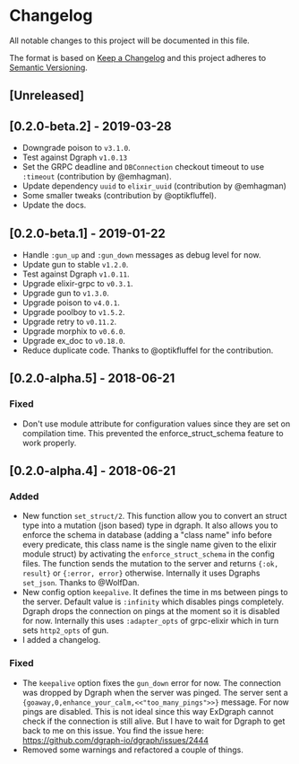 # Changelog
All notable changes to this project will be documented in this file.

The format is based on [Keep a Changelog](http://keepachangelog.com/en/1.0.0/)
and this project adheres to [Semantic Versioning](http://semver.org/spec/v2.0.0.html).

## [Unreleased]

## [0.2.0-beta.2] - 2019-03-28

- Downgrade poison to `v3.1.0`.
- Test against Dgraph `v1.0.13`
- Set the GRPC deadline and `DBConnection` checkout timeout to use `:timeout` (contribution by @emhagman).
- Update dependency `uuid` to `elixir_uuid` (contribution by @emhagman)
- Some smaller tweaks (contribution by @optikfluffel).
- Update the docs.

## [0.2.0-beta.1] - 2019-01-22

- Handle `:gun_up` and `:gun_down` messages as debug level for now.
- Update gun to stable `v1.2.0`.
- Test against Dgraph `v1.0.11`.
- Upgrade elixir-grpc to `v0.3.1`.
- Upgrade gun to `v1.3.0`.
- Upgrade poison to `v4.0.1`.
- Upgrade poolboy to `v1.5.2`.
- Upgrade retry to `v0.11.2`.
- Upgrade morphix to `v0.6.0`.
- Upgrade ex_doc to `v0.18.0`.
- Reduce duplicate code. Thanks to @optikfluffel for the contribution.

## [0.2.0-alpha.5] - 2018-06-21
### Fixed
- Don't use module attribute for configuration values since they are set on compilation time. This prevented the enforce_struct_schema feature to work properly.

## [0.2.0-alpha.4] - 2018-06-21
### Added
- New function `set_struct/2`. This function allow you to convert an struct type into a mutation (json based) type in dgraph. It also allows you to enforce the schema in database (adding a "class name" info before every predicate, this class name is the single name given to the elixir module struct) by activating the `enforce_struct_schema` in the config files. The function sends the mutation to the server and returns `{:ok, result}` or `{:error, error}` otherwise. Internally it uses Dgraphs `set_json`. Thanks to @WolfDan.
- New config option `keepalive`. It defines the time in ms between pings to the server. Default value is `:infinity` which disables pings completely. Dgraph drops the connection on pings at the moment so it is disabled for now. Internally this uses `:adapter_opts` of grpc-elixir which in turn sets `http2_opts` of gun.
- I added a changelog.

### Fixed
- The `keepalive` option fixes the `gun_down` error for now. The connection was dropped by Dgraph when the server was pinged. The server sent a `{goaway,0,enhance_your_calm,<<"too_many_pings">>}` message. For now pings are disabled. This is not ideal since this way ExDgraph cannot check if the connection is still alive. But I have to wait for Dgraph to get back to me on this issue. You find the issue here: https://github.com/dgraph-io/dgraph/issues/2444
- Removed some warnings and refactored a couple of things.
